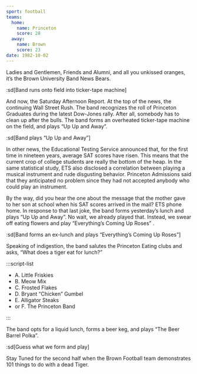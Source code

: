 ```yaml
---
sport: football
teams:
  home:
    name: Princeton
    score: 28
  away:
    name: Brown
    score: 23
date: 1982-10-02
---
```


Ladies and Gentlemen, Friends and Alumni, and all you unkissed oranges, it’s the Brown University Band News Bears.

:sd[Band runs onto field into ticker-tape machine]

And now, the Saturday Afternoon Report. At the top of the news, the continuing Wall Street Rush. The band recognizes the roll of Princeton Graduates during the latest Dow-Jones rally. After all, somebody has to clean up after the bulls. The band forms an overheated ticker-tape machine on the field, and plays “Up Up and Away”.

:sd[Band plays “Up Up and Away”]

In other news, the Educational Testing Service announced that, for the first time in nineteen years, average SAT scores have risen. This means that the current crop of college students are really the bottom of the heap. In the same statistical study, ETS also disclosed a correlation between playing a musical instrument and rude disgusting behavior. Princeton Admissions said that they anticipated no problem since they had not accepted anybody who could play an instrument.

By the way, did you hear the one about the message that the mother gave to her son at school when his SAT scores arrived in the mail? ETS phone home. In response to that last joke, the band forms yesterday’s lunch and plays “Up Up and Away”. No wait, we already played that. Instead, we swear off eating flowers and play “Everything’s Coming Up Roses” .

:sd[Band forms an ex-lunch and plays “Everything’s Coming Up Roses”]

Speaking of indigestion, the band salutes the Princeton Eating clubs and asks, “What does a tiger eat for lunch?”

:::script-list

- A. Little Friskies
- B. Meow Mix
- C. Frosted Flakes
- D. Bryant “Chicken” Gumbel
- E. Alligator Steaks
- or F. The Princeton Band

:::

The band opts for a liquid lunch, forms a beer keg, and plays “The Beer Barrel Polka”.

:sd[Guess what we form and play]

Stay Tuned for the second half when the Brown Football team demonstrates 101 things to do with a dead Tiger.
